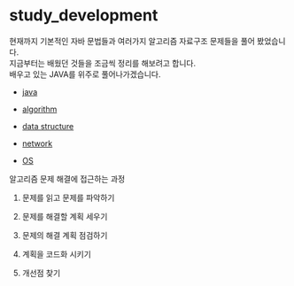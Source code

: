 # study_development
 
 현재까지 기본적인 자바 문법들과 여러가지 알고리즘 자료구조 문제들을 풀어 봤었습니다.</br>
 지금부터는 배웠던 것들을 조금씩 정리를 해보려고 합니다.</br>
 배우고 있는 JAVA를 위주로 풀어나가겠습니다.
 
* [java](https://github.com/shiningUnderstanding/study_development/tree/master/java)

* [algorithm](https://github.com/shiningUnderstanding/study_development/tree/master/algorithm)

* [data structure](https://github.com/shiningUnderstanding/study_development/tree/master/data%20structure)

* [network](https://github.com/shiningUnderstanding/study_development/tree/master/network)

* [OS](https://github.com/shiningUnderstanding/study_development/tree/master/OS)


알고리즘 문제 해결에 접근하는 과정

1. 문제를 읽고 문제를 파악하기

2. 문제를 해결할 계획 세우기

3. 문제의 해결 계획 점검하기

4. 계획을 코드화 시키기

5. 개선점 찾기
